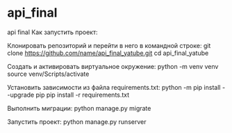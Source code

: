 # api_final
api final
Как запустить проект:

Клонировать репозиторий и перейти в него в командной строке:
git clone https://github.com/name/api_final_yatube.git
cd api_final_yatube

Cоздать и активировать виртуальное окружение:
python -m venv venv
source venv/Scripts/activate

Установить зависимости из файла requirements.txt:
python -m pip install --upgrade pip
pip install -r requirements.txt

Выполнить миграции:
python manage.py migrate

Запустить проект:
python manage.py runserver